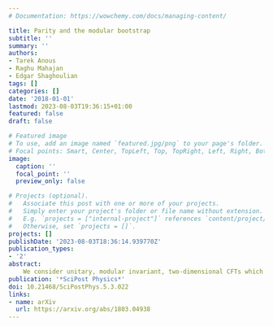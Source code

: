 ```yaml
---
# Documentation: https://wowchemy.com/docs/managing-content/

title: Parity and the modular bootstrap
subtitle: ''
summary: ''
authors:
- Tarek Anous
- Raghu Mahajan
- Edgar Shaghoulian
tags: []
categories: []
date: '2018-01-01'
lastmod: 2023-08-03T19:36:15+01:00
featured: false
draft: false

# Featured image
# To use, add an image named `featured.jpg/png` to your page's folder.
# Focal points: Smart, Center, TopLeft, Top, TopRight, Left, Right, BottomLeft, Bottom, BottomRight.
image:
  caption: ''
  focal_point: ''
  preview_only: false

# Projects (optional).
#   Associate this post with one or more of your projects.
#   Simply enter your project's folder or file name without extension.
#   E.g. `projects = ["internal-project"]` references `content/project/deep-learning/index.md`.
#   Otherwise, set `projects = []`.
projects: []
publishDate: '2023-08-03T18:36:14.939770Z'
publication_types:
- '2'
abstract: 
    We consider unitary, modular invariant, two-dimensional CFTs which are invariant under the parity transformation $P$. Combining $P$ with modular inversion $S$ leads to a continuous family of fixed points of the $SP$ transformation. A particular subset of this locus of fixed points exists along the line of positive left- and right-moving temperatures satisfying $\beta_L \beta_R = 4\pi^2$. We use this fixed locus to prove a conjecture of Hartman, Keller, and Stoica that the free energy of a large-$c$ CFT$_2$ with a suitably sparse low-lying spectrum matches that of AdS$_3$ gravity at all temperatures and all angular potentials. We also use the fixed locus to generalize the modular bootstrap equations, obtaining novel constraints on the operator spectrum and providing a new proof of the statement that the twist gap is smaller than $(c-1)/12$ when $c>1$. At large $c$ we show that the operator dimension of the first excited primary lies in a region in the $(h,\overline{h})$-plane that is significantly smaller than $h+\overline{h}<c/6$. Our results for the free energy and constraints on the operator spectrum extend to theories without parity symmetry through the construction of an auxiliary parity-invariant partition function.
publication: '*SciPost Physics*'
doi: 10.21468/SciPostPhys.5.3.022
links:
- name: arXiv
  url: https://arxiv.org/abs/1803.04938
---
```

